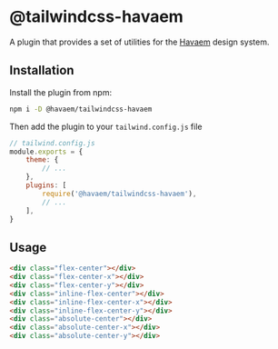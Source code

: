 # @tailwindcss-havaem

A plugin that provides a set of utilities for the [Havaem](https://havaem.com) design system.

## Installation

Install the plugin from npm:

```sh
npm i -D @havaem/tailwindcss-havaem
```

Then add the plugin to your `tailwind.config.js` file

```js
// tailwind.config.js
module.exports = {
    theme: {
        // ...
    },
    plugins: [
        require('@havaem/tailwindcss-havaem'),
        // ...
    ],
}
```

## Usage

```html
<div class="flex-center"></div>
<div class="flex-center-x"></div>
<div class="flex-center-y"></div>
<div class="inline-flex-center"></div>
<div class="inline-flex-center-x"></div>
<div class="inline-flex-center-y"></div>
<div class="absolute-center"></div>
<div class="absolute-center-x"></div>
<div class="absolute-center-y"></div>
```
